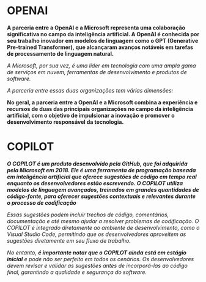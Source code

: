 # OPENAI

**A parceria entre a OpenAI e a Microsoft representa uma colaboração significativa no campo da inteligência artificial. A OpenAI é conhecida por seu trabalho inovador em modelos de linguagem como o GPT (Generative Pre-trained Transformer), que alcançaram avanços notáveis em tarefas de processamento de linguagem natural.**

*A Microsoft, por sua vez, é uma líder em tecnologia com uma ampla gama de serviços em nuvem, ferramentas de desenvolvimento e produtos de software.*

*A parceria entre essas duas organizações tem várias dimensões:*

**No geral, a parceria entre a OpenAI e a Microsoft combina a experiência e recursos de duas das principais organizações no campo da inteligência artificial, com o objetivo de impulsionar a inovação e promover o desenvolvimento responsável da tecnologia.**

# COPILOT

***O COPILOT é um produto desenvolvido pela GitHub, que foi adquirida pela Microsoft em 2018. Ele é uma ferramenta de programação baseada em inteligência artificial que oferece sugestões de código em tempo real enquanto os desenvolvedores estão escrevendo. O COPILOT utiliza modelos de linguagem avançados, treinados em grandes quantidades de código-fonte, para oferecer sugestões contextuais e relevantes durante o processo de codificação***

*Essas sugestões podem incluir trechos de código, comentários, documentação e até mesmo ajudar a resolver problemas de codificação. O COPILOT é integrado diretamente ao ambiente de desenvolvimento, como o Visual Studio Code, permitindo que os desenvolvedores aproveitem as sugestões diretamente em seu fluxo de trabalho.*

*No entanto, ***é importante notar que o COPILOT ainda está em estágio inicial*** e pode não ser perfeito em todos os cenários. Os desenvolvedores devem revisar e validar as sugestões antes de incorporá-las ao código final, garantindo a qualidade e segurança do software.*